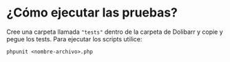 # ¿Cómo ejecutar las pruebas?
Cree una carpeta llamada `"tests"` dentro de la carpeta de Dolibarr y copie y pegue los tests. Para ejecutar los scripts utilice:  
```
phpunit <nombre-archivo>.php
```
